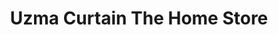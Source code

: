 ---
title: "Uzma Curtain The Home Store"
url: /karachi/uzma-curtain-the-home-store/
shop: curtain
---